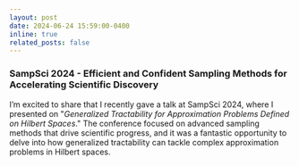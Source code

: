 ```yaml
---
layout: post
date: 2024-06-24 15:59:00-0400
inline: true
related_posts: false
---
```


### SampSci 2024 - Efficient and Confident Sampling Methods for Accelerating Scientific Discovery

I’m excited to share that I recently gave a talk at SampSci 2024, where I presented on "*Generalized Tractability for Approximation Problems Defined on Hilbert Spaces*." The conference focused on advanced sampling methods that drive scientific progress, and it was a fantastic opportunity to delve into how generalized tractability can tackle complex approximation problems in Hilbert spaces.
